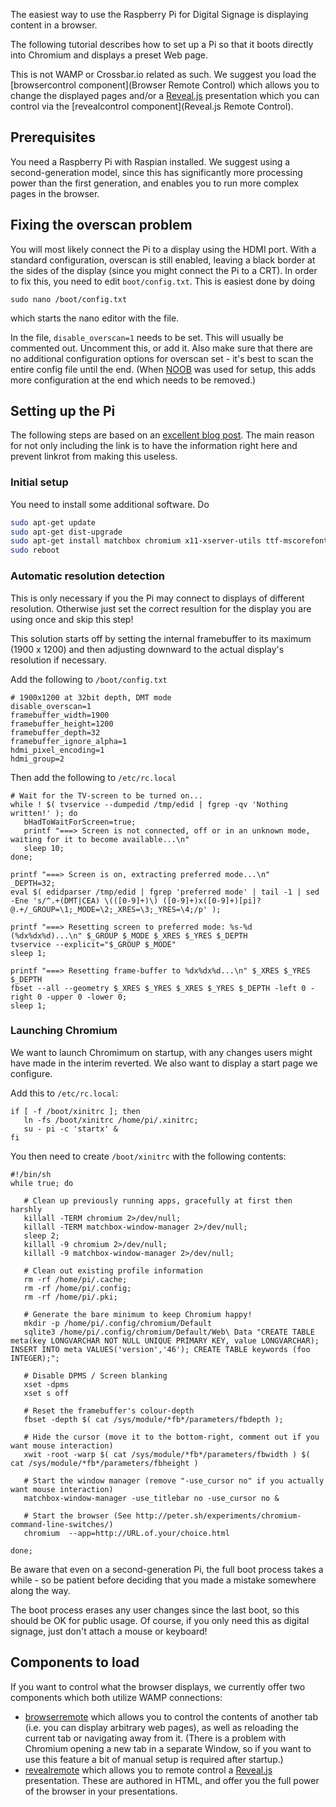 The easiest way to use the Raspberry Pi for Digital Signage is displaying content in a browser.

The following tutorial describes how to set up a Pi so that it boots directly into Chromium and displays a preset Web page.

This is not WAMP or Crossbar.io related as such. We suggest you load the [browsercontrol component](Browser Remote Control) which allows you to change the displayed pages and/or a [Reveal.js]() presentation which you can control via the [revealcontrol component](Reveal.js Remote Control).

## Prerequisites

You need a Raspberry Pi with Raspian installed. We suggest using a second-generation model, since this has significantly more processing power than the first generation, and enables you to run more complex pages in the browser.

## Fixing the overscan problem

You will most likely connect the Pi to a display using the HDMI port. With a standard configuration, overscan is still enabled, leaving a black border at the sides of the display (since you might connect the Pi to a CRT). In order to fix this, you need to edit `boot/config.txt`. This is easiest done by doing 

```
sudo nano /boot/config.txt
```

which starts the nano editor with the file.

In the file, `disable_overscan=1` needs to be set. This will usually be commented out. Uncomment this, or add it. Also make sure that there are no additional configuration options for overscan set - it's best to scan the entire config file until the end. (When [NOOB]() was used for setup, this adds more configuration at the end which needs to be removed.)

## Setting up the Pi

The following steps are based on an [excellent blog post](http://blogs.wcode.org/2013/09/howto-boot-your-raspberry-pi-into-a-fullscreen-browser-kiosk/). The main reason for not only including the link is to have the information right here and prevent linkrot from making this useless.

### Initial setup

You need to install some additional software. Do

```bash
sudo apt-get update
sudo apt-get dist-upgrade
sudo apt-get install matchbox chromium x11-xserver-utils ttf-mscorefonts-installer xwit sqlite3 libnss3
sudo reboot
```

### Automatic resolution detection

This is only necessary if you the Pi may connect to displays of different resolution. Otherwise just set the correct resultion for the display you are using once and skip this step!

This solution starts off by setting the internal framebuffer to its maximum (1900 x 1200) and then adjusting downward to the actual display's resolution if necessary.

Add the following to `/boot/config.txt`

```
# 1900x1200 at 32bit depth, DMT mode
disable_overscan=1
framebuffer_width=1900
framebuffer_height=1200
framebuffer_depth=32
framebuffer_ignore_alpha=1
hdmi_pixel_encoding=1
hdmi_group=2
```

Then add the following to `/etc/rc.local`

```
# Wait for the TV-screen to be turned on...
while ! $( tvservice --dumpedid /tmp/edid | fgrep -qv 'Nothing written!' ); do
   bHadToWaitForScreen=true;
   printf "===> Screen is not connected, off or in an unknown mode, waiting for it to become available...\n"
   sleep 10;
done;

printf "===> Screen is on, extracting preferred mode...\n"
_DEPTH=32;
eval $( edidparser /tmp/edid | fgrep 'preferred mode' | tail -1 | sed -Ene 's/^.+(DMT|CEA) \(([0-9]+)\) ([0-9]+)x([0-9]+)[pi]? @.+/_GROUP=\1;_MODE=\2;_XRES=\3;_YRES=\4;/p' );

printf "===> Resetting screen to preferred mode: %s-%d (%dx%dx%d)...\n" $_GROUP $_MODE $_XRES $_YRES $_DEPTH
tvservice --explicit="$_GROUP $_MODE"
sleep 1;

printf "===> Resetting frame-buffer to %dx%dx%d...\n" $_XRES $_YRES $_DEPTH
fbset --all --geometry $_XRES $_YRES $_XRES $_YRES $_DEPTH -left 0 -right 0 -upper 0 -lower 0;
sleep 1;
```


### Launching Chromium

We want to launch Chromimum on startup, with any changes users might have made in the interim reverted. We also want to display a start page we configure.

Add this to `/etc/rc.local`:

```
if [ -f /boot/xinitrc ]; then
   ln -fs /boot/xinitrc /home/pi/.xinitrc;
   su - pi -c 'startx' &
fi
```

You then need to create `/boot/xinitrc` with the following contents:

```
#!/bin/sh
while true; do

   # Clean up previously running apps, gracefully at first then harshly
   killall -TERM chromium 2>/dev/null;
   killall -TERM matchbox-window-manager 2>/dev/null;
   sleep 2;
   killall -9 chromium 2>/dev/null;
   killall -9 matchbox-window-manager 2>/dev/null;

   # Clean out existing profile information
   rm -rf /home/pi/.cache;
   rm -rf /home/pi/.config;
   rm -rf /home/pi/.pki;

   # Generate the bare minimum to keep Chromium happy!
   mkdir -p /home/pi/.config/chromium/Default
   sqlite3 /home/pi/.config/chromium/Default/Web\ Data "CREATE TABLE meta(key LONGVARCHAR NOT NULL UNIQUE PRIMARY KEY, value LONGVARCHAR); INSERT INTO meta VALUES('version','46'); CREATE TABLE keywords (foo INTEGER);";

   # Disable DPMS / Screen blanking
   xset -dpms
   xset s off

   # Reset the framebuffer's colour-depth
   fbset -depth $( cat /sys/module/*fb*/parameters/fbdepth );

   # Hide the cursor (move it to the bottom-right, comment out if you want mouse interaction)
   xwit -root -warp $( cat /sys/module/*fb*/parameters/fbwidth ) $( cat /sys/module/*fb*/parameters/fbheight )

   # Start the window manager (remove "-use_cursor no" if you actually want mouse interaction)
   matchbox-window-manager -use_titlebar no -use_cursor no &

   # Start the browser (See http://peter.sh/experiments/chromium-command-line-switches/)
   chromium  --app=http://URL.of.your/choice.html

done;
```


Be aware that even on a second-generation Pi, the full boot process takes a while - so be patient before deciding that you made a mistake somewhere along the way.

The boot process erases any user changes since the last boot, so this should be OK for public usage. Of course, if you only need this as digital signage, just don't attach a mouse or keyboard!


## Components to load

If you want to control what the browser displays, we currently offer two components which both utilize WAMP connections:

* [browserremote]() which allows you to control the contents of another tab (i.e. you can display arbitrary web pages), as well as reloading the current tab or navigating away from it. (There is a problem with Chromium opening a new tab in a separate Window, so if you want to use this feature a bit of manual setup is required after startup.)
* [revealremote]() which allows you to remote control a [Reveal.js]()
 presentation. These are authored in HTML, and offer you the full power of the browser in your presentations.
